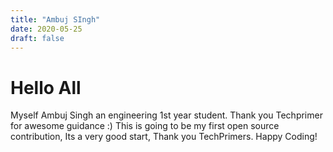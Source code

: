 ```yaml
---
title: "Ambuj SIngh"
date: 2020-05-25
draft: false
---
```


# Hello All

Myself Ambuj Singh an engineering 1st year student. Thank you Techprimer for awesome guidance :)
This is going to be my first open source contribution, Its a very good start, Thank you TechPrimers.
Happy Coding!
